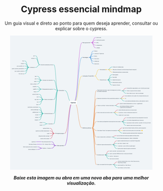 <h1 align="center">Cypress essencial mindmap</h1>

<p align="center">Um guia visual e direto ao ponto para quem deseja aprender, consultar ou explicar sobre o cypress.</p>

<p align="center"><img src="cypress-essencial-mindmap.png" width="90%"/></p>

<p align="center"><strong><i>Baixe esta imagem ou abra em uma nova aba para uma melhor visualização.</i></strong></p>
